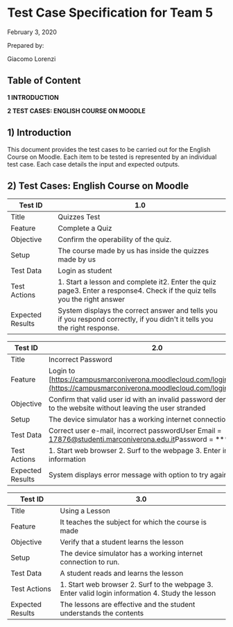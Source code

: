 # Test Case Specification for Team 5

February 3, 2020

Prepared by:

Giacomo Lorenzi

## **Table of Content**

**1 INTRODUCTION**

**2 TEST CASES: ENGLISH COURSE ON MOODLE**

## 1) Introduction

This document provides the test cases to be carried out for the English Course on Moodle. Each item to be tested is represented by an individual test case. Each case details the input and expected outputs.

## 2) Test Cases: English Course on Moodle

| Test ID | 1.0 |
| --- | --- |
| Title | Quizzes Test |
| Feature | Complete a Quiz |
| Objective | Confirm the operability of the quiz. |
| Setup | The course made by us has inside the quizzes made by us |
| Test Data | Login as student |
| Test Actions | 1. Start a lesson and complete it2. Enter the quiz page3. Enter a response4. Check if the quiz tells you the right answer |
| Expected Results | System displays the correct answer and tells you if you respond correctly, if you didn&#39;t it tells you the right response. |

| Test ID | 2.0 |
| --- | --- |
| Title | Incorrect Password |
| Feature | Login to [https://campusmarconiverona.moodlecloud.com/login/index.php](https://campusmarconiverona.moodlecloud.com/login/index.php) |
| Objective | Confirm that valid user id with an invalid password denies access to the website without leaving the user stranded |
| Setup | The device simulator has a working internet connection to run. |
| Test Data | Correct user e-mail, incorrect passwordUser Email = [17876@studenti.marconiverona.edu.it](mailto:17876@studenti.marconiverona.edu.it)Password = \*\*\* |
| Test Actions | 1. Start web browser 2. Surf to the webpage 3. Enter invalid login information |
| Expected Results | System displays error message with option to try again. |

| Test ID | 3.0 |
| --- | --- |
| Title | Using a Lesson |
| Feature | It teaches the subject for which the course is made |
| Objective | Verify that a student learns the lesson |
| Setup | The device simulator has a working internet connection to run. |
| Test Data | A student reads and learns the lesson |
| Test Actions | 1. Start web browser 2. Surf to the webpage 3. Enter valid login information 4. Study the lesson |
| Expected Results | The lessons are effective and the student understands the contents |
